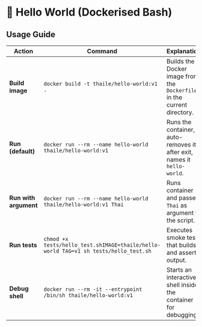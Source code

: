 # 👋 Hello World (Dockerised Bash)

## Usage Guide

| Action                | Command                                                                                       | Explanation                                                                 |
|------------------------|-----------------------------------------------------------------------------------------------|-----------------------------------------------------------------------------|
| **Build image**        | ```docker build -t thaile/hello-world:v1 .```                                     | Builds the Docker image from the `Dockerfile` in the current directory.     |
| **Run (default)**      | ```docker run --rm --name hello-world thaile/hello-world:v1```                     | Runs the container, auto-removes it after exit, names it `hello-world`.      |
| **Run with argument**  | ```docker run --rm --name hello-world thaile/hello-world:v1 Thai```                | Runs container and passes `Thai` as argument to the script.                 |
| **Run tests**          | ```chmod +x tests/hello_test.shIMAGE=thaile/hello-world TAG=v1 sh tests/hello_test.sh``` | Executes smoke test that builds and asserts output.                         |
| **Debug shell**        | ```docker run --rm -it --entrypoint /bin/sh thaile/hello-world:v1```              | Starts an interactive shell inside the container for debugging.             |
